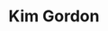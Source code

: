 ---
title: "Kim Gordon"
summary: "Bassist, guitarist, and vocalist born in Rochester, New York on 28 April 1953 and raised in Los Angeles. Primarily a visual artist, Gordon moved to New York City and formed in 1981 with . Gordon also formed the musical projects , , , , and ."
image: "kim-gordon.jpg"
apple_music_artist_url: "https://music.apple.com/gb/artist/kim-gordon/27266002"
---